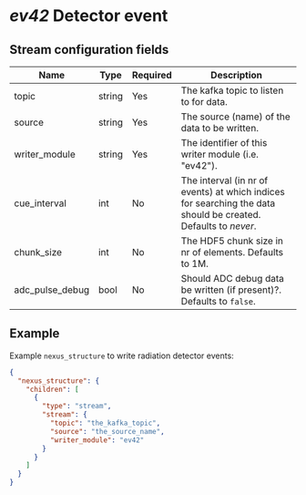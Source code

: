 # *ev42* Detector event

## Stream configuration fields

|Name|Type|Required|Description|
---|---|---|---|
topic|string|Yes|The kafka topic to listen to for data.|
source|string|Yes|The source (name) of the data to be written.|
writer_module|string|Yes|The identifier of this writer module (i.e. "ev42").|
cue_interval|int|No|The interval (in nr of events) at which indices for searching the data should be created. Defaults to _never_.|
chunk_size|int|No|The HDF5 chunk size in nr of elements. Defaults to 1M.|
adc_pulse_debug|bool|No|Should ADC debug data be written (if present)?. Defaults to `false`.|


## Example

Example `nexus_structure` to write radiation detector events:

```json
{
  "nexus_structure": {
    "children": [
      {
        "type": "stream",
        "stream": {
          "topic": "the_kafka_topic",
          "source": "the_source_name",
          "writer_module": "ev42"
        }
      }
    ]
  }
}
```
